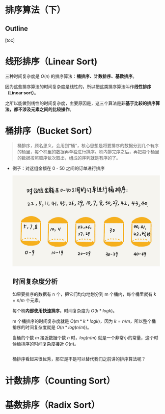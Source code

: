 # 排序算法（下）

## Outline

[toc]

# 线形排序（Linear Sort)

三种时间复杂度是 $O(n)$ 的排序算法：**桶排序、计数排序、基数排序**。

因为这些排序算法的时间复杂度是线性的，所以把这类排序算法叫作**线性排序（Linear sort）**。

之所以能做到线性的时间复杂度，主要原因是，这三个算法是**非基于比较的排序算法，都不涉及元素之间的比较操作**。

# 桶排序（Bucket Sort）

> 桶排序，顾名思义，会用到“桶”，核心思想是将要排序的数据分到几个有序的桶里，每个桶里的数据再单独进行排序。桶内排完序之后，再把每个桶里的数据按照顺序依次取出，组成的序列就是有序的了。

- 例子：对这组金额在 0 - 50 之间的订单进行排序

  <img src="../Resources/26.jpg" style="zoom:50%;" />

  ## 时间复杂度分析

  如果要排序的数据有 n 个，把它们均匀地划分到 m 个桶内，每个桶里就有 $k=n/m$ 个元素。

  每个桶**内部使用快速排序**，时间复杂度为 $O(k * logk)$。

  m 个桶排序的时间复杂度就是 $O(m * k * logk)$，因为 $k=n/m$，所以整个桶排序的时间复杂度就是 $O(n*log(n/m))$。

  当桶的个数 $m$ 接近数据个数 $n$ 时，$log(n/m)$ 就是一个非常小的常量，这个时候桶排序的时间复杂度接近 $O(n)$。

  

  ## 

  桶排序看起来很优秀，那它是不是可以替代我们之前讲的排序算法呢？

# 计数排序（Counting Sort）

#  基数排序（Radix Sort）